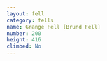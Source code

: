 ```yaml
---
layout: fell
category: fells
name: Grange Fell [Brund Fell]
number: 200
height: 416
climbed: No
---
```

